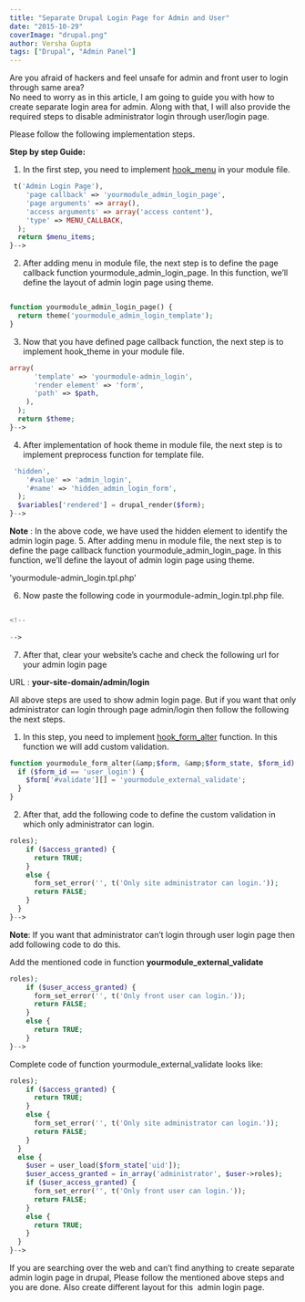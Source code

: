 ```yaml
---
title: "Separate Drupal Login Page for Admin and User"
date: "2015-10-29"
coverImage: "drupal.png"
author: Versha Gupta
tags: ["Drupal", "Admin Panel"]
---
```


Are you afraid of hackers and feel unsafe for admin and front user to login through same area?  
No need to worry as in this article, I am going to guide you with how to create separate login area for admin. Along with that, I will also provide the required steps to disable administrator login through user/login page.

Please follow the following implementation steps.

**Step by step Guide:**

1. In the first step, you need to implement [hook\_menu](https://api.drupal.org/api/drupal/modules%21system%21system.api.php/function/hook_menu/7.x) in your module file.

```php
 t('Admin Login Page'),
    'page callback' => 'yourmodule_admin_login_page',
    'page arguments' => array(),
    'access arguments' => array('access content'),
    'type' => MENU_CALLBACK,
  );
  return $menu_items;
}-->
```
2. After adding menu in module file, the next step is to define the page callback function yourmodule_admin_login_page. In this function, we’ll define the layout of admin login page using theme.

```php

function yourmodule_admin_login_page() {
  return theme('yourmodule_admin_login_template');
}
```

3. Now that you have defined page callback function, the next step is to implement hook_theme in your module file.

```php
array(
      'template' => 'yourmodule-admin_login',
      'render element' => 'form',
      'path' => $path,
    ),
  );
  return $theme;
}-->

```
4. After implementation of hook theme in module file, the next step is to implement preprocess function for template file.

```php 
 'hidden',
    '#value' => 'admin_login',
    '#name' => 'hidden_admin_login_form',
  );
  $variables['rendered'] = drupal_render($form);
}-->
```
**Note** : In the above code, we have used the hidden element to identify the admin login page.
5. After adding menu in module file, the next step is to define the page callback function yourmodule\_admin\_login\_page. In this function, we’ll define the layout of admin login page using theme.

'yourmodule-admin_login.tpl.php'

6. Now paste the following code in yourmodule-admin_login.tpl.php file.

```php

<!--
  
-->

```
7. After that, clear your website’s cache and check the following url for your admin login page


URL : **your-site-domain/admin/login**

All above steps are used to show admin login page. But if you want that only administrator can login through page admin/login then follow the following the next steps.

1. In this step, you need to implement [hook\_form\_alter](https://api.drupal.org/api/drupal/modules%21system%21system.api.php/function/hook_form_alter/7.x) function. In this function we will add custom validation.

```php
function yourmodule_form_alter(&amp;$form, &amp;$form_state, $form_id) {
  if ($form_id == 'user_login') {
    $form['#validate'][] = 'yourmodule_external_validate';
  }
}

```
  
 2. After that, add the following code to define the custom validation in which only administrator can login.

```php
roles);
    if ($access_granted) {
      return TRUE;
    }
    else {
      form_set_error('', t('Only site administrator can login.'));
      return FALSE;
    }
  }
}-->
```

  
**Note**: If you want that administrator can’t login through user login page then add following code to do this.

Add the mentioned code in function **yourmodule\_external\_validate**

```php
roles);
    if ($user_access_granted) {
      form_set_error('', t('Only front user can login.'));
      return FALSE;
    }
    else {
      return TRUE;
    }
}-->
```

  
Complete code of function yourmodule\_external\_validate looks like:

```php
roles);
    if ($access_granted) {
      return TRUE;
    }
    else {
      form_set_error('', t('Only site administrator can login.'));
      return FALSE;
    }
  }
  else {
    $user = user_load($form_state['uid']);
    $user_access_granted = in_array('administrator', $user->roles);
    if ($user_access_granted) {
      form_set_error('', t('Only front user can login.'));
      return FALSE;
    }
    else {
      return TRUE;
    }
  }
}-->
```
  
If you are searching over the web and can’t find anything to create separate admin login page in drupal, Please follow the mentioned above steps and you are done. Also create different layout for this  admin login page.
